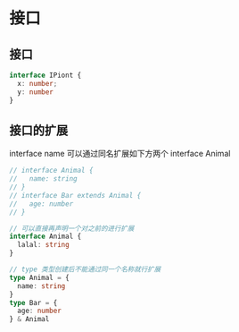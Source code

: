 # 接口

## 接口
```ts
interface IPiont {
  x: number;
  y: number
}
```

## 接口的扩展

interface name
可以通过同名扩展如下方两个 interface Animal

```ts
// interface Animal {
//   name: string
// }
// interface Bar extends Animal {
//   age: number
// }

// 可以直接再声明一个对之前的进行扩展
interface Animal {
  lalal: string
}

// type 类型创建后不能通过同一个名称就行扩展
type Animal = {
  name: string
}
type Bar = {
  age: number
} & Animal
```

